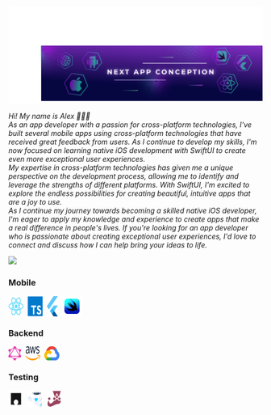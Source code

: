 ![Alexandre Cissé - Mobile developer](./assets/banner.png)

<p>
<i>Hi! My name is Alex 🙋🏾‍♂️ 
<br>
As an app developer with a passion for cross-platform technologies, I've built several mobile apps using cross-platform technologies that have received great feedback from users. As I continue to develop my skills, I'm now focused on learning native iOS development with SwiftUI to create even more exceptional user experiences.
<br>
My expertise in cross-platform technologies has given me a unique perspective on the development process, allowing me to identify and leverage the strengths of different platforms. With SwiftUI, I'm excited to explore the endless possibilities for creating beautiful, intuitive apps that are a joy to use.
<br>
As I continue my journey towards becoming a skilled native iOS developer, I'm eager to apply my knowledge and experience to create apps that make a real difference in people's lives. If you're looking for an app developer who is passionate about creating exceptional user experiences, I'd love to connect and discuss how I can help bring your ideas to life.
</i>
</p>

<p>
<a href="https://www.linkedin.com/in/alexandre-cissé-52485859"><img src="https://img.shields.io/badge/linkedin-00457C?style=for-the-badge&logo=linkedin&logoColor=white"></a>
</p>

### **Mobile**

<p style="display:flex;">
<img style="margin-right:8px;" width="30" src="https://raw.githubusercontent.com/devicons/devicon/master/icons/react/react-original.svg">
<img style="margin-right:8px;" width="30" src="https://raw.githubusercontent.com/devicons/devicon/master/icons/typescript/typescript-original.svg">
<img style="margin-right:8px;" width="22" src="./assets/flutter.svg">
<img style="margin-right:8px;" width="40" src="./assets/swiftui.svg">
</p>

### **Backend**

<p style="display:flex;">
<img style="margin-right:8px;" width="25" src="./assets/graphql.svg">
<img style="margin-right:8px;" width="30" src="./assets/aws.svg">
<img style="margin-right:8px;" width="30" src="./assets/google-cloud.svg">
</p>

### **Testing**

<p style="display:flex;">
<img style="margin-right:8px;" width="30" src="./assets/maestro.svg">
<img style="margin-right:8px;" width="30" src="./assets/detox.png">
<img style="margin-right:8px;" width="30" src="./assets/jest.svg">
</p>
